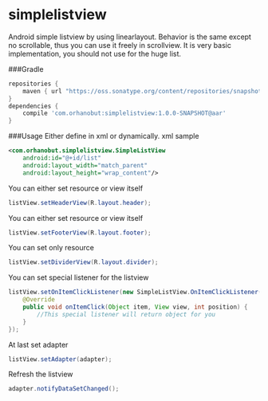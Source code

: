 simplelistview
==============

Android simple listview by using linearlayout. Behavior is the same except no scrollable, thus you can use it freely in scrollview. It is very basic implementation, you should not use for the huge list.

###Gradle
```groovy
repositories {
    maven { url "https://oss.sonatype.org/content/repositories/snapshots/"}
}
dependencies {
    compile 'com.orhanobut:simplelistview:1.0.0-SNAPSHOT@aar'
}
```

###Usage
Either define in xml or dynamically.
xml sample
```xml
<com.orhanobut.simplelistview.SimpleListView
    android:id="@+id/list"                     
    android:layout_width="match_parent"        
    android:layout_height="wrap_content"/>
```

You can either set resource or view itself
```java
listView.setHeaderView(R.layout.header);
```

You can either set resource or view itself 
```java
listView.setFooterView(R.layout.footer);
```

You can set only resource  
```java
listView.setDividerView(R.layout.divider);
```

You can set special listener for the listview
```java
listView.setOnItemClickListener(new SimpleListView.OnItemClickListener() { 
    @Override                                                              
    public void onItemClick(Object item, View view, int position) {        
        //This special listener will return object for you                                                            
    }                                                                      
});
```

At last set adapter
```java
listView.setAdapter(adapter);
```

Refresh the listview                                             
```java
adapter.notifyDataSetChanged();
```
